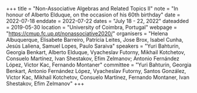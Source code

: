 +++
title = "Non-Associative Algebras and Related Topics II"
note = "In honour of Alberto Elduque, on the occasion of his 60th birthday"
date = 2022-07-18
enddate = 2022-07-22
dates = "July 18 - 22, 2022"
dateadded = 2019-05-30
location = "University of Coimbra, Portugal"
webpage = "https://cmup.fc.up.pt/nonassociative2020/"
organisers = "Helena Albuquerque, Elisabete Barreiro, Patrícia Leites, Jose Brox, Isabel Cunha, Jesús Laliena, Samuel Lopes, Paulo Saraiva"
speakers = "Yuri Bahturin, Georgia Benkart, Alberto Elduque, Vyacheslav Futorny, Mikhail Kotchetov, Consuelo Martínez, Ivan Shestakov, Efim Zelmanov; Antonio Fernández López, Victor Kac, Fernando Montaner"
committee = "Yuri Bahturin, Georgia Benkart, Antonio Fernández López, Vyacheslav Futorny, Santos González, Victor Kac, Mikhail Kotchetov, Consuelo Martínez, Fernando Montaner, Ivan Shestakov, Efim Zelmanov"
+++
